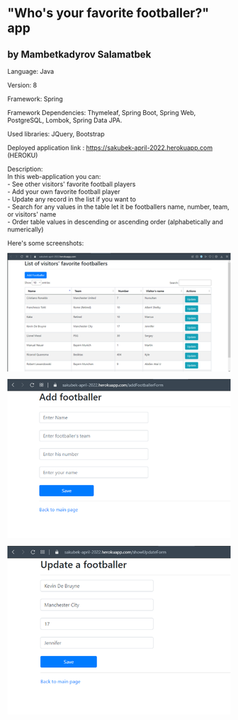 # "Who's your favorite footballer?" app
## by Mambetkadyrov Salamatbek

Language: Java <br>

Version: 8 <br>

Framework: Spring <br>

Framework Dependencies: Thymeleaf, Spring Boot, Spring Web, PostgreSQL, Lombok, Spring Data JPA. <br>

Used libraries: JQuery, Bootstrap <br>

Deployed application link : https://sakubek-april-2022.herokuapp.com (HEROKU)<br>

Description: <br>
  In this web-application you can: <br>
    - See other visitors' favorite football players <br>
    - Add your own favorite football player <br>
    - Update any record in the list if you want to <br>
    - Search for any values in the table let it be footballers name, number, team, or visitors' name <br>
    - Order table values in descending or ascending order (alphabetically and numerically) <br>
    
    
 Here's some screenshots: <br>
 
 ![sc1](https://github.com/Sakubek1337/Spring-App/blob/main/screenshotz/sc1.PNG) <br>
 
 ![sc2](https://github.com/Sakubek1337/Spring-App/blob/main/screenshotz/sc2.PNG) <br>
 
 ![sc3](https://github.com/Sakubek1337/Spring-App/blob/main/screenshotz/sc3.PNG) <br>

